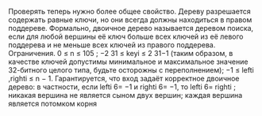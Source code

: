 Проверять теперь нужно более общее свойство. Дереву разрешается содержать
равные ключи, но они всегда должны находиться в правом поддереве.
Формально, двоичное дерево называется деревом поиска, если для
любой вершины её ключ больше всех ключей из её левого поддерева
и не меньше всех ключей из правого поддерева.
Ограничения. 0 ≤ n ≤ 105
; −2
31 ≤ keyi ≤ 2
31−1 (таким образом, в качестве ключей допустимы минимальное и максимальное значение 32-битного целого типа, будьте осторожны с переполнением); −1 ≤ lefti
,righti ≤ n − 1. Гарантируется, что вход задаёт корректное двоичное дерево: в частности, если lefti 6= −1 и
righti
6= −1, то lefti 6= righti
; никакая вершина не является сыном
двух вершин; каждая вершина является потомком корня